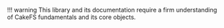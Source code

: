 !!! warning
    This library and its documentation require a firm understanding of CakeFS fundamentals and its core objects.